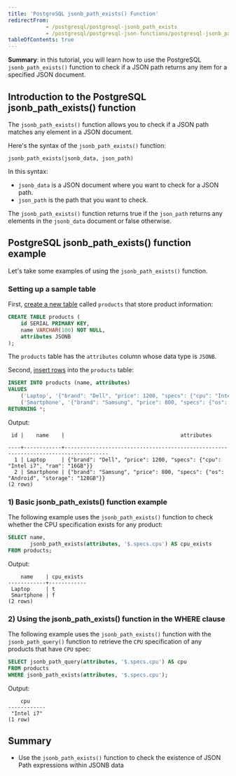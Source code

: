 ```yaml
---
title: 'PostgreSQL jsonb_path_exists() Function'
redirectFrom:
            - /postgresql/postgresql-jsonb_path_exists 
            - /postgresql/postgresql-json-functions/postgresql-jsonb_path_exists
tableOfContents: true
---
```


**Summary**: in this tutorial, you will learn how to use the PostgreSQL `jsonb_path_exists()` function to check if a JSON path returns any item for a specified JSON document.

## Introduction to the PostgreSQL jsonb_path_exists() function

The `jsonb_path_exists()` function allows you to check if a JSON path matches any element in a JSON document.

Here's the syntax of the `jsonb_path_exists()` function:

```
jsonb_path_exists(jsonb_data, json_path)
```

In this syntax:

- `jsonb_data` is a JSON document where you want to check for a JSON path.
- `json_path` is the path that you want to check.

The `jsonb_path_exists()` function returns true if the `json_path` returns any elements in the `jsonb_data` document or false otherwise.

## PostgreSQL jsonb_path_exists() function example

Let's take some examples of using the `jsonb_path_exists()` function.

### Setting up a sample table

First, [create a new table](/postgresql/postgresql-create-table) called `products` that store product information:

```sql
CREATE TABLE products (
    id SERIAL PRIMARY KEY,
    name VARCHAR(100) NOT NULL,
    attributes JSONB
);
```

The `products` table has the `attributes` column whose data type is `JSONB`.

Second, [insert rows](/postgresql/postgresql-insert-multiple-rows) into the `products` table:

```sql
INSERT INTO products (name, attributes)
VALUES
    ('Laptop', '{"brand": "Dell", "price": 1200, "specs": {"cpu": "Intel i7", "ram": "16GB"}}'),
    ('Smartphone', '{"brand": "Samsung", "price": 800, "specs": {"os": "Android", "storage": "128GB"}}')
RETURNING *;
```

Output:

```
 id |    name    |                                     attributes

----+------------+------------------------------------------------------------------------------------
  1 | Laptop     | {"brand": "Dell", "price": 1200, "specs": {"cpu": "Intel i7", "ram": "16GB"}}
  2 | Smartphone | {"brand": "Samsung", "price": 800, "specs": {"os": "Android", "storage": "128GB"}}
(2 rows)
```

### 1) Basic jsonb_path_exists() function example

The following example uses the `jsonb_path_exists()` function to check whether the CPU specification exists for any product:

```sql
SELECT name,
       jsonb_path_exists(attributes, '$.specs.cpu') AS cpu_exists
FROM products;
```

Output:

```
    name    | cpu_exists
------------+------------
 Laptop     | t
 Smartphone | f
(2 rows)
```

### 2) Using the jsonb_path_exists() function in the WHERE clause

The following example uses the `jsonb_path_exists()` function with the `jsonb_path_query()` function to retrieve the `CPU` specification of any products that have `CPU` spec:

```sql
SELECT jsonb_path_query(attributes, '$.specs.cpu') AS cpu
FROM products
WHERE jsonb_path_exists(attributes, '$.specs.cpu');
```

Output:

```
    cpu
------------
 "Intel i7"
(1 row)
```

## Summary

- Use the `jsonb_path_exists()` function to check the existence of JSON Path expressions within JSONB data

